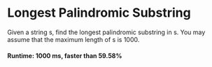 # Longest Palindromic Substring

Given a string s, find the longest palindromic substring in s. You may assume that the maximum length of s is 1000.

#### Runtime: 1000 ms, faster than 59.58% 

